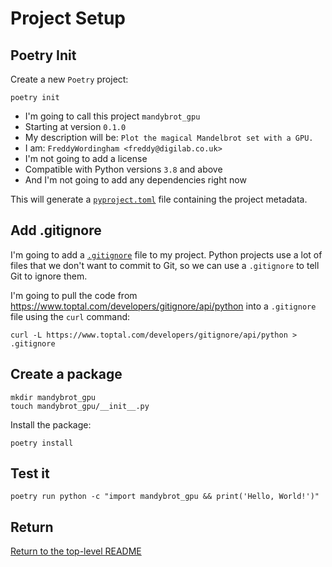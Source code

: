 # Project Setup

## Poetry Init

Create a new `Poetry` project:

```shell
poetry init
```

-   I'm going to call this project `mandybrot_gpu`
-   Starting at version `0.1.0`
-   My description will be: `Plot the magical Mandelbrot set with a GPU.`
-   I am: `FreddyWordingham <freddy@digilab.co.uk>`
-   I'm not going to add a license
-   Compatible with Python versions `3.8` and above
-   And I'm not going to add any dependencies right now

This will generate a [`pyproject.toml`](./pyproject.toml) file containing the project metadata.

## Add .gitignore

I'm going to add a [`.gitignore`](./.gitignore) file to my project.
Python projects use a lot of files that we don't want to commit to Git, so we can use a `.gitignore` to tell Git to ignore them.

I'm going to pull the code from https://www.toptal.com/developers/gitignore/api/python into a `.gitignore` file using the `curl` command:

```shell
curl -L https://www.toptal.com/developers/gitignore/api/python > .gitignore
```

## Create a package

```shell
mkdir mandybrot_gpu
touch mandybrot_gpu/__init__.py
```

Install the package:

```shell
poetry install
```

## Test it

```shell
poetry run python -c "import mandybrot_gpu && print('Hello, World!')"
```

## Return

[Return to the top-level README](./../../README.md)
